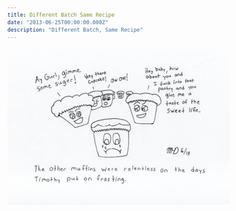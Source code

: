```yaml
---
title: Different Batch Same Recipe 
date: "2013-06-25T00:00:00.000Z"
description: "Different Batch, Same Recipe"
---
```


![Different Batch Same Recipe](./different-batch-same-recipe.jpg)

